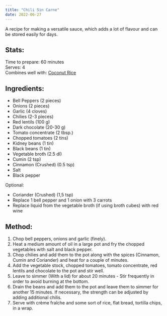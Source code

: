 ```yaml
---
title: "Chili Sin Carne"
date: 2022-06-27
---
```

A recipe for making a versatile sauce, which adds a lot of flavour and can be stored easily for days.

## Stats:
Time to prepare: 60 minutes  
Serves: 4  
Combines well with: [Coconut Rice](https://phorys.github.io/Food/2022/06/16/Coconut_Rice.html)

## Ingredients:
- Bell Peppers (2 pieces)
- Onions (2 pieces)
- Garlic (4 cloves)
- Chilies (2-3 pieces)
- Red lentils (100 g)
- Dark chocolate (20-30 g)
- Tomato concentrate (2 tbsp.)
- Chopped tomatoes (2 tins)
- Kidney beans (1 tin)
- Black beans (1 tin)
- Vegetable broth (2.5 dl)
- Cumin (2 tsp)
- Cinnamon (Crushed) (0.5 tsp)
- Salt
- Black pepper

Optional:
- Coriander (Crushed) (1,5 tsp)
- Replace 1 bell pepper and 1 onion with 3 carrots
- Replace liquid from the vegetable broth (if using broth cubes) with red wine


## Method:
1. Chop bell peppers, onions and garlic (finely).
2. Heat a medium amount of oil in a large pot and fry the chopped vegetables with salt and black pepper.
3. Chop chilies and add them to the pot along with the spices (Cinnamon, Cumin and Coriander) and heat for a couple of minutes.
4. Add the vegetable stock, chopped tomatoes, tomato concentrate, red lentils and chocolate to the pot and stir well.
5. Leave to simmer (With a lid) for about 20 minutes - Stir frequently in order to avoid burning at the bottom.
6. Drain the beans and add them to the pot and leave them to simmer for another 15 minutes. If necessary, the strength can be adjusted by adding additional chilis.
7. Serve with crème fraîche and some sort of rice, flat bread, tortilla chips, in a wrap.
